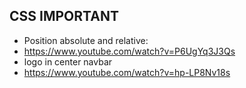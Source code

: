 ## CSS IMPORTANT 

- Position absolute and relative:
- https://www.youtube.com/watch?v=P6UgYq3J3Qs
- logo in center navbar
- https://www.youtube.com/watch?v=hp-LP8Nv18s
